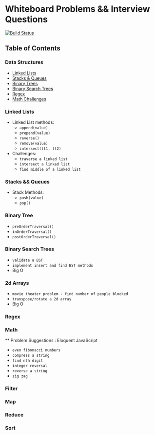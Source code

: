# Whiteboard Problems && Interview Questions

[![Build Status](https://travis-ci.org/ccloops/whiteboard-problems.svg?branch=master)](https://travis-ci.org/ccloops/whiteboard-problems)

## Table of Contents

### Data Structures

* [Linked Lists](#linked-lists)
* [Stacks & Queues](#stacks-queues)
* [Binary Trees](#binary-tree)
* [Binary Search Trees](#binary-search-trees)
* [Regex](#regex)
* [Math Challenges](#math-challenges)

### Linked Lists
<a id="linked-lists"></a>
* Linked List methods:
  * `append(value)`
  * `prepend(value)`
  * `reverse()`
  * `remove(value)`
  * `intersect(ll1, ll2)`
* Challenges:
  * `traverse a linked list`
  * `intersect a linked list`
  * `find middle of a linked list`

### Stacks && Queues
<a id="stacks-queues"></a>
* Stack Methods:
  * `push(value)`
  * `pop()`


### Binary Tree 
<a id="binary-tree"></a>
  * `preOrderTraversal()`
  * `inOrderTraversal()`
  * `postOrderTraversal()`


### Binary Search Trees
<a id="binary-search-trees"></a>
* `validate a BST`
* `implement insert and find BST methods`
* Big O
###  2d Arrays
* `movie theater problem - find number of people blocked`
* `transpose/rotate a 2d array`
* Big O

### Regex
<a id="regex"></a>

### Math
<a id="math-challenges"></a>

** Problem Suggestions : Eloquent JavaScript

* `even fibonacci numbers`
* `compress a string`
* `find nth digit`
* `integer reversal`
* `reverse a string`
* `zig zag`

### Filter

### Map

### Reduce

### Sort


